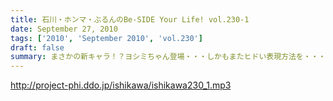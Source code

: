 ```yaml
---
title: 石川・ホンマ・ぶるんのBe-SIDE Your Life! vol.230-1
date: September 27, 2010
tags: ['2010', 'September 2010', 'vol.230']
draft: false
summary: まさかの新キャラ！？ヨシミちゃん登場・・・しかもまたヒドい表現方法を・・・NAMAE
---
```


http://project-phi.ddo.jp/ishikawa/ishikawa230_1.mp3
